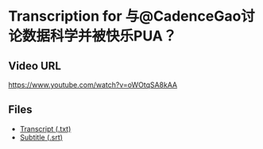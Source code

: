 # Transcription for 与@CadenceGao讨论数据科学并被快乐PUA？
## Video URL
https://www.youtube.com/watch?v=oWOtqSA8kAA
 
## Files
- [Transcript (.txt)](./transcript.txt)
- [Subtitle (.srt)](./transcript.srt)
